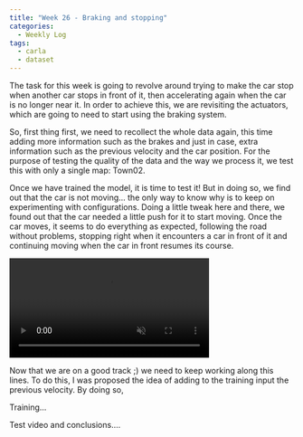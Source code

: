 ```yaml
---
title: "Week 26 - Braking and stopping"
categories:
  - Weekly Log
tags:
  - carla
  - dataset
---
```


The task for this week is going to revolve around trying to make the car stop when another car stops in front of it, then accelerating again when the car is no longer near it. In order to achieve this, we are revisiting the actuators, which are going to need to start using the braking system.

So, first thing first, we need to recollect the whole data again, this time adding more information such as the brakes and just in case, extra information such as the previous velocity and the car position. For the purpose of testing the quality of the data and the way we process it, we test this with only a single map: Town02.

Once we have trained the model, it is time to test it! But in doing so, we find out that the car is not moving... the only way to know why is to keep on experimenting with configurations. Doing a little tweak here and there, we found out that the car needed a little push for it to start moving. Once the car moves, it seems to do everything as expected, following the road without problems, stopping right when it encounters a car in front of it and continuing moving when the car in front resumes its course.

<video src="https://user-images.githubusercontent.com/47086664/209232132-3a447d11-463f-4293-b418-144c0f96aa91.mp4" data-canonical-src="https://user-images.githubusercontent.com/47086664/209232132-3a447d11-463f-4293-b418-144c0f96aa91.mp4" controls="controls" muted="muted" class="align-center" style="width:70%">
</video>
<br>

Now that we are on a good track ;) we need to keep working along this lines. To do this, I was proposed the idea of adding to the training input the previous velocity. By doing so, 

Training...

Test video and conclusions....